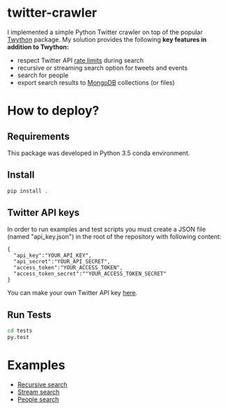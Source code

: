 ﻿# twitter-crawler

I implemented a simple Python Twitter crawler on top of the popular [Twython](https://github.com/ryanmcgrath/twython) package. My solution provides the following **key features in addition to Twython:**

   * respect Twitter API [rate limits](https://developer.twitter.com/en/docs/basics/rate-limits) during search
   * recursive or streaming search option for tweets and events
   * search for people
   * export search results to [MongoDB](https://www.mongodb.com/) collections (or files)

# How to deploy?

## Requirements

This package was developed in Python 3.5 conda environment.

## Install

```bash
pip install .
```

## Twitter API keys

In order to run examples and test scripts you must create a JSON file (named "api_key.json") in the root of the repository with following content:

```
{
  "api_key":"YOUR_API_KEY",
  "api_secret":"YOUR_API_SECRET",
  "access_token":"YOUR_ACCESS_TOKEN",
  "access_token_secret":""YOUR_ACCESS_TOKEN_SECRET"
}
```
You can make your own Twitter API key [here](https://dev.twitter.com/apps/new).

## Run Tests

```bash
cd tests
py.test
```

# Examples

- [Recursive search](examples/recursive.py)
- [Stream search](examples/stream.py)
- [People search](examples/people.py)
